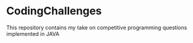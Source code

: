# CodingChallenges
This repository contains my take on competitive programming questions implemented in JAVA
